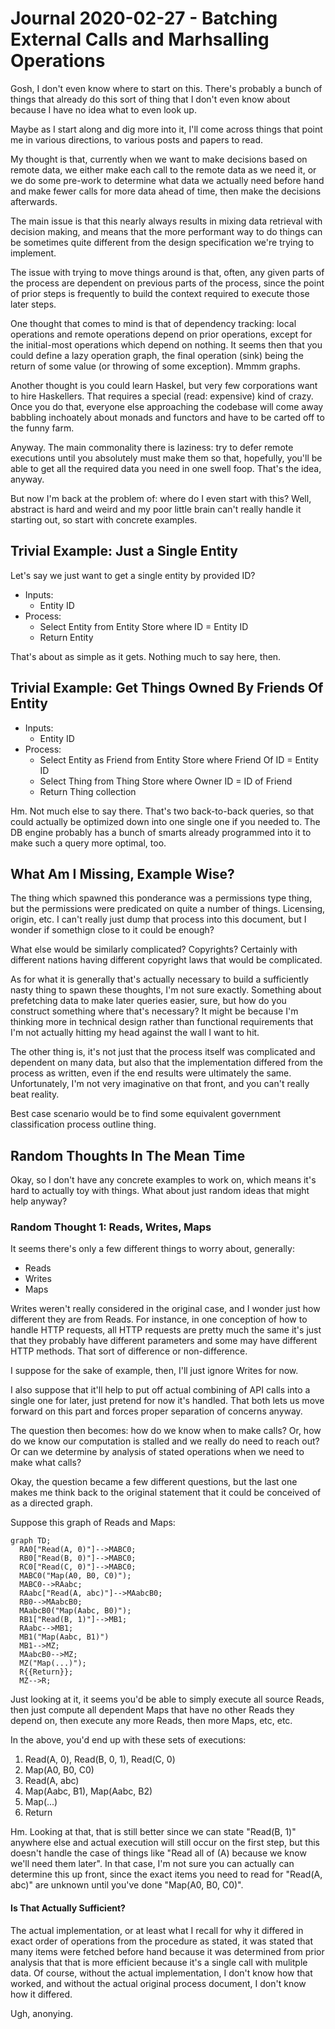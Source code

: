 Journal 2020-02-27 - Batching External Calls and Marhsalling Operations
=======

Gosh, I don't even know where to start on this.  There's probably a bunch of things that already do this sort of thing that I don't even know about because I have no idea what to even look up.

Maybe as I start along and dig more into it, I'll come across things that point me in various directions, to various posts and papers to read.

My thought is that, currently when we want to make decisions based on remote data, we either make each call to the remote data as we need it, or we do some pre-work to determine what data we actually need before hand and make fewer calls for more data ahead of time, then make the decisions afterwards.

The main issue is that this nearly always results in mixing data retrieval with decision making, and means that the more performant way to do things can be sometimes quite different from the design specification we're trying to implement.

The issue with trying to move things around is that, often, any given parts of the process are dependent on previous parts of the process, since the point of prior steps is frequently to build the context required to execute those later steps.

One thought that comes to mind is that of dependency tracking: local operations and remote operations depend on prior operations, except for the initial-most operations which depend on nothing.  It seems then that you could define a lazy operation graph, the final operation (sink) being the return of some value (or throwing of some exception).  Mmmm graphs.

Another thought is you could learn Haskel, but very few corporations want to hire Haskellers.  That requires a special (read: expensive) kind of crazy.  Once you do that, everyone else approaching the codebase will come away babbling inchoately about monads and functors and have to be carted off to the funny farm.

Anyway.  The main commonality there is laziness: try to defer remote executions until you absolutely must make them so that, hopefully, you'll be able to get all the required data you need in one swell foop.  That's the idea, anyway.

But now I'm back at the problem of: where do I even start with this?  Well, abstract is hard and weird and my poor little brain can't really handle it starting out, so start with concrete examples.



## Trivial Example: Just a Single Entity

Let's say we just want to get a single entity by provided ID?

- Inputs:
    - Entity ID
- Process:
    - Select Entity from Entity Store where ID = Entity ID
    - Return Entity

That's about as simple as it gets.  Nothing much to say here, then.



## Trivial Example: Get Things Owned By Friends Of Entity

- Inputs:
    - Entity ID
- Process:
    - Select Entity as Friend from Entity Store where Friend Of ID = Entity ID
    - Select Thing from Thing Store where Owner ID = ID of Friend
    - Return Thing collection

Hm.  Not much else to say there.  That's two back-to-back queries, so that could actually be optimized down into one single one if you needed to.  The DB engine probably has a bunch of smarts already programmed into it to make such a query more optimal, too.



## What Am I Missing, Example Wise?

The thing which spawned this ponderance was a permissions type thing, but the permissions were predicated on quite a number of things.  Licensing, origin, etc.  I can't really just dump that process into this document, but I wonder if somethign close to it could be enough?

What else would be similarly complicated?  Copyrights?  Certainly with different nations having different copyright laws that would be complicated.

As for what it is generally that's actually necessary to build a sufficiently nasty thing to spawn these thoughts, I'm not sure exactly.  Something about prefetching data to make later queries easier, sure, but how do you construct something where that's necessary?  It might be because I'm thinking more in technical design rather than functional requirements that I'm not actually hitting my head against the wall I want to hit.

The other thing is, it's not just that the process itself was complicated and dependent on many data, but also that the implementation differed from the process as written, even if the end results were ultimately the same.  Unfortunately, I'm not very imaginative on that front, and you can't really beat reality.

Best case scenario would be to find some equivalent government classification process outline thing.



## Random Thoughts In The Mean Time

Okay, so I don't have any concrete examples to work on, which means it's hard to actually toy with things.  What about just random ideas that might help anyway?


### Random Thought 1: Reads, Writes, Maps

It seems there's only a few different things to worry about, generally:

- Reads
- Writes
- Maps

Writes weren't really considered in the original case, and I wonder just how different they are from Reads.  For instance, in one conception of how to handle HTTP requests, all HTTP requests are pretty much the same it's just that they probably have different parameters and some may have different HTTP methods.  That sort of difference or non-difference.

I suppose for the sake of example, then, I'll just ignore Writes for now.

I also suppose that it'll help to put off actual combining of API calls into a single one for later, just pretend for now it's handled.  That both lets us move forward on this part and forces proper separation of concerns anyway.

The question then becomes: how do we know when to make calls?  Or, how do we know our computation is stalled and we really do need to reach out?  Or can we determine by analysis of stated operations when we need to make what calls?

Okay, the question became a few different questions, but the last one makes me think back to the original statement that it could be conceived of as a directed graph.

Suppose this graph of Reads and Maps:

```mermaid
graph TD;
  RA0["Read(A, 0)"]-->MABC0;
  RB0["Read(B, 0)"]-->MABC0;
  RC0["Read(C, 0)"]-->MABC0;
  MABC0("Map(A0, B0, C0)");
  MABC0-->RAabc;
  RAabc["Read(A, abc)"]-->MAabcB0;
  RB0-->MAabcB0;
  MAabcB0("Map(Aabc, B0)");
  RB1["Read(B, 1)"]-->MB1;
  RAabc-->MB1;
  MB1("Map(Aabc, B1)")
  MB1-->MZ;
  MAabcB0-->MZ;
  MZ("Map(...)");
  R{{Return}};
  MZ-->R;
```

Just looking at it, it seems you'd be able to simply execute all source Reads, then just compute all dependent Maps that have no other Reads they depend on, then execute any more Reads, then more Maps, etc, etc.

In the above, you'd end up with these sets of executions:

1. Read(A, 0), Read(B, 0, 1), Read(C, 0)
2. Map(A0, B0, C0)
3. Read(A, abc)
4. Map(Aabc, B1), Map(Aabc, B2)
5. Map(...)
6. Return

Hm.  Looking at that, that is still better since we can state "Read(B, 1)" anywhere else and actual execution will still occur on the first step, but this doesn't handle the case of things like "Read all of (A) because we know we'll need them later".  In that case, I'm not sure you can actually can determine this up front, since the exact items you need to read for "Read(A, abc)" are unknown until you've done "Map(A0, B0, C0)".

#### Is That Actually Sufficient?

The actual implementation, or at least what I recall for why it differed in exact order of operations from the procedure as stated, it was stated that many items were fetched before hand because it was determined from prior analysis that that is more efficient because it's a single call with mulitple data.  Of course, without the actual implementation, I don't know how that worked, and without the actual original process document, I don't know how it differed.

Ugh, anonying.
